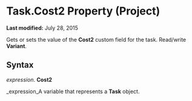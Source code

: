 
# Task.Cost2 Property (Project)

 **Last modified:** July 28, 2015

Gets or sets the value of the  **Cost2** custom field for the task. Read/write **Variant**.

## Syntax

 _expression_. **Cost2**

 _expression_A variable that represents a  **Task** object.

